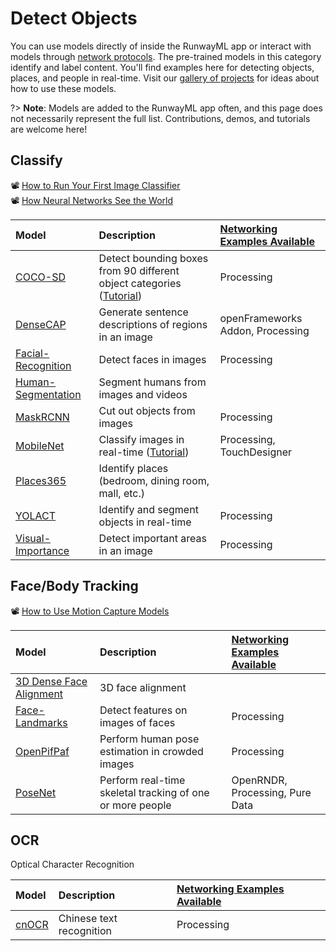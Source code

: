 # Detect Objects

You can use models directly of inside the RunwayML app or interact with models through [network protocols](https://learn.runwayml.com/#/how-to/network). The pre-trained models in this category identify and label content. You'll find examples here for detecting objects, places, and people in real-time.  Visit our [gallery of projects](https://runwayml.com/madewith/) for ideas about how to use these models.

 
?> **Note**: Models are added to the RunwayML app often, and this page does not necessarily represent the full list. Contributions, demos, and tutorials are welcome here!

## Classify
📽 [How to Run Your First Image Classifier](https://www.youtube.com/watch?v=yoJWVSL1ST4)<br>
📽 [How Neural Networks See the World](https://www.youtube.com/watch?v=MElaCVugavw)

| Model | Description | [Networking Examples Available](https://learn.runwayml.com/#/networking/examples) |
| :--- | :---| :--- |
| [COCO-SD](https://open-app.runwayml.com/?model=runway/coco-ssd) | Detect bounding boxes from 90 different object categories ([Tutorial](tutorials/tutorial_cocossd.md)) | Processing |
| [DenseCAP](https://open-app.runwayml.com/?model=genekogan/densecap) | Generate sentence descriptions of regions in an image | openFrameworks Addon, Processing |
| [Facial-Recognition](https://open-app.runwayml.com/?model=runway/face-recognition) | Detect faces in images | Processing |
| [Human-Segmentation](https://open-app.runwayml.com/?model=runway/Human-Segmentation) | Segment humans from images and videos | |
| [MaskRCNN](https://open-app.runwayml.com/?model=runway/MaskRCNN) | Cut out objects from images | Processing |
| [MobileNet](https://open-app.runwayml.com/?model=runway/mobilenet) | Classify images in real-time ([Tutorial](tutorials/tutorial_mobilenet.md)) | Processing, TouchDesigner  | 
| [Places365](https://open-app.runwayml.com/?model=matthewbay/places365) | Identify places (bedroom, dining room, mall, etc.)|  |
| [YOLACT](https://open-app.runwayml.com/?model=zaid/yolact) | Identify and segment objects in real-time | Processing |
| [Visual-Importance](https://open-app.runwayml.com/?model=runway/visual-importance) | Detect important areas in an image | Processing |




## Face/Body Tracking
📽 [How to Use Motion Capture Models](https://www.youtube.com/watch?v=3q-HUG3C6IE)

| Model | Description | [Networking Examples Available](https://learn.runwayml.com/#/networking/examples) |
| :--- | :---| :--- |
| [3D Dense Face Alignment](https://open-app.runwayml.com/?model=matthewbay/3ddfa) | 3D face alignment |  |
| [Face-Landmarks](https://open-app.runwayml.com/?model=runway/face-landmarks) | Detect features on images of faces | Processing |
| [OpenPifPaf](https://open-app.runwayml.com/?model=alexandre01/openpifpaf-pose) | Perform human pose estimation in crowded images | Processing |
| [PoseNet](https://open-app.runwayml.com/?model=runway/posenet) | Perform real-time skeletal tracking of one or more people | OpenRNDR, Processing, Pure Data |


## OCR
Optical Character Recognition

| Model | Description | [Networking Examples Available](https://learn.runwayml.com/#/networking/examples) |
| :--- | :---| :--- |
| [cnOCR](https://open-app.runwayml.com/?model=danielsinclair/cnocr) | Chinese text recognition | Processing |
